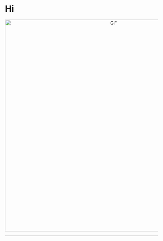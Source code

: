 # Hi

<div align="center">
<img hight="300" width="700" alt="GIF" align="center"https://github.com/darksoul228/darksoul228/blob/main/assets/kaguya.jpg">
</div>

*************
